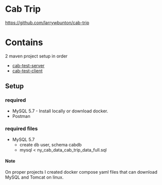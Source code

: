 # Cab Trip 
https://github.com/larrywbunton/cab-trip

# Contains
2 maven project setup in order
- [cab-test-server](./cab-test-server)
- [cab-test-client](./cab-test-client)

## Setup

### required 
- MySQL 5.7 - Install locally or download docker.
- Postman

### required files 
- MySQL 5.7
  - create db user, schema cabdb
  - mysql < ny_cab_data_cab_trip_data_full.sql

#### Note 
On proper projects I created docker compose yaml files that can download MySQL and Tomcat on linux. 


